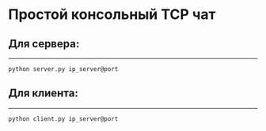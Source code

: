 # Простой консольный TCP чат

## Для сервера:
-------------
    python server.py ip_server@port

## Для клиента:
-------------
    python client.py ip_server@port 